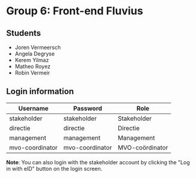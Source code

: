 # Group 6: Front-end Fluvius

## Students

- Joren Vermeersch
- Angela Degryse
- Kerem Yilmaz
- Matheo Royez
- Robin Vermeir

## Login information

| Username        | Password        | Role            |
| --------------- | --------------- | --------------- |
| stakeholder     | stakeholder     | Stakeholder     |
| directie        | directie        | Directie        |
| management      | management      | Management      |
| mvo-coordinator | mvo-coordinator | MVO-coördinator |

**Note**: You can also login with the stakeholder account by clicking the "Log in with eID" button on the login screen.
